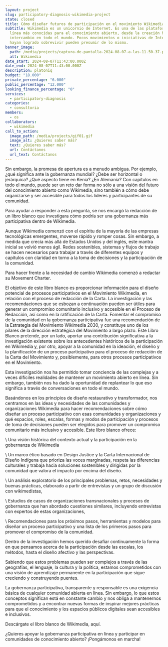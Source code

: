 ```yaml
---
layout: project
slug: participatory-diagnosis-wikimedia-project
state: closed
title: Cómo diseñar futuros de participación en el movimiento Wikimedia
subtitle: Wikimedia es un unicornio de Internet. Es una de las plataformas en
  línea más conocidas para el conocimiento abierto, desde la creación hasta el
  intercambio en todo el mundo. Pocos movimientos o iniciativas de Internet que
  hayan logrado sobrevivir pueden presumir de lo mismo.
banner_image:
  path: /media/projects/captura-de-pantalla-2024-08-07-a-las-11.50.37.png
  alt: Wikimedia
date_start: 2024-08-07T11:43:00.000Z
date_end: 2024-08-07T11:43:00.000Z
description: platoniq
budget: "18.000"
private_percentage: "6.000"
public_percentage: "12.000"
looking_finance_percentage: "0"
services:
  - participatory-diagnosis
categories:
  - consultoria
members:
  - os
collaborators:
  - wikimedia
call_to_action:
  image_path: /media/projects/gif01.gif
  image_alt: ¿Quieres saber más?
  text: ¿Quieres saber más?
  url: Contáctanos
  url_text: Contáctanos
---
```

Sin embargo, la promesa de apertura es a menudo ambigua. Por ejemplo, ¿qué significa ante la gobernanza mundial? ¿Debe ser horizontal o jerárquica? ¿Qué aspecto tiene en Kenia? ¿En Alemania? Con capítulos en todo el mundo, puede ser un reto dar forma no sólo a una visión del futuro del conocimiento abierto como Wikimedia, sino también a cómo debe organizarse y ser accesible para todos los líderes y participantes de su comunidad.

Para ayudar a responder a esta pregunta, se nos encargó la redacción de un libro blanco que investigara cómo podría ser una gobernanza más participativa dentro de Wikimedia.

Aunque Wikimedia comenzó con el espíritu de la mayoría de las empresas tecnológicas emergentes, moverse rápido y romper cosas. Sin embargo, a medida que crecía más allá de Estados Unidos y del inglés, este mantra inicial se volvió menos ágil. Redes sostenibles, sistemas y flujos de trabajo se hacen necesarios para trabajar a través de diferentes equipos y capítulos con claridad en torno a la toma de decisiones y la participación de la comunidad.

Para hacer frente a la necesidad de cambio Wikimedia comenzó a redactar su Movement Charter.

El objetivo de este libro blanco es proporcionar información para el diseño potencial de procesos participativos en el Movimiento Wikimedia, en relación con el proceso de redacción de la Carta. La investigación y las recomendaciones que se esbozan a continuación pueden ser útiles para generar un compromiso comunitario inclusivo y accesible en el Proceso de Redacción, así como en la ratificación de la Carta. Fomentar el compromiso de la comunidad en la gobernanza participativa fue una recomendación de la Estrategia del Movimiento Wikimedia 2030, y constituye uno de los pilares de la dirección estratégica del Movimiento a largo plazo. Este Libro Blanco pretende, por un lado, aportar una contribución significativa a la investigación existente sobre los antecedentes históricos de la participación en Wikimedia y, por otro, apoyar a la comunidad en la ideación, el diseño y la planificación de un proceso participativo para el proceso de redacción de la Carta del Movimiento y, posiblemente, para otros procesos participativos en el Movimiento.

Esta investigación nos ha permitido tomar conciencia de las complejas y a veces difíciles realidades de mantener un movimiento abierto en línea. Sin embargo, también nos ha dado la oportunidad de replantear lo que eso significa a través de conversaciones en todo el mundo.

Basándonos en los principios de diseño restaurativo y transformador, nos centramos en las ideas y necesidades de las comunidades y organizaciones Wikimedia para hacer recomendaciones sobre cómo diseñar un proceso participativo con esas comunidades y organizaciones y qué espacios, roles, escalas, formas y modos de participación y procesos de toma de decisiones pueden ser elegidos para promover un compromiso comunitario más inclusivo y accesible. Este libro blanco ofrece:

\    Una visión histórica del contexto actual y la participación en la gobernanza de Wikimedia

\    Un marco ético basado en Design Justice y la Carta Internacional de Diseño Indígena que prioriza las voces marginadas, respeta las diferencias culturales y trabaja hacia soluciones sostenibles y dirigidas por la comunidad que valora el impacto por encima del diseño.

\    Un análisis exploratorio de los principales problemas, retos, necesidades y buenas prácticas, elaborado a partir de entrevistas y un grupo de discusión con wikimedistas,

\    Estudios de casos de organizaciones transnacionales y procesos de gobernanza que han abordado cuestiones similares, incluyendo entrevistas con expertos de estas organizaciones,

\    Recomendaciones para los próximos pasos, herramientas y modelos para diseñar un proceso participativo y una lista de los primeros pasos para promover el compromiso de la comunidad.

Dentro de la investigación hemos querido desafiar continuamente la forma en que pensamos acerca de la participación desde las escalas, los métodos, hasta el diseño afectivo y las perspectivas.

Sabiendo que estos problemas pueden ser complejos a través de las geografías, el lenguaje, la cultura y la política, estamos comprometidos con una visión de aprendizaje permanente en la participación que sigue creciendo y construyendo puentes.

La gobernanza participativa, transparente y responsable es una exigencia básica de cualquier comunidad abierta en línea. Sin embargo, lo que estos conceptos significan está en constante cambio y nos obliga a mantenernos comprometidos y a encontrar nuevas formas de inspirar mejores prácticas para que el conocimiento y los espacios públicos digitales sean accesibles e inclusivos.

Descárgate el libro blanco de Wikimedia, aquí.

¿Quieres apoyar la gobernanza participativa en línea y participar en comunidades de conocimiento abierto? ¡Pongámonos en marcha!
